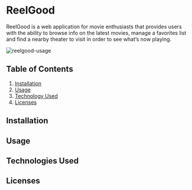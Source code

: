 # ReelGood

ReelGood is a web application for movie enthusiasts that provides users with the ability to browse info on the latest movies, manage a favorites list and find a nearby theater to visit in order to see what’s now playing.

![reelgood-usage]()

## Table of Contents
1. [Installation](#installation)
2. [Usage](#usage)
3. [Technology Used](#technologies-used)
4. [Licenses](#licenses)


## Installation

## Usage


## Technologies Used


## Licenses
